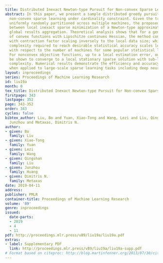```yaml
---
title: Distributed Inexact Newton-type Pursuit for Non-convex Sparse Learning
abstract: In this paper, we present a sample distributed greedy pursuit method for
  non-convex sparse learning under cardinality constraint. Given the training samples
  uniformly randomly partitioned across multiple machines, the proposed method alternates
  between local inexact sparse minimization of a Newton-type approximation and centralized
  global results aggregation. Theoretical analysis shows that for a general class
  of convex functions with Lipschitze continues Hessian, the method converges linearly
  with contraction factor scaling inversely to the local data size; whilst the communication
  complexity required to reach desirable statistical accuracy scales logarithmically
  with respect to the number of machines for some popular statistical learning models.
  For nonconvex objective functions, up to a local estimation error, our method can
  be shown to converge to a local stationary sparse solution with sub-linear communication
  complexity. Numerical results demonstrate the efficiency and accuracy of our method
  when applied to large-scale sparse learning tasks including deep neural nets pruning
layout: inproceedings
series: Proceedings of Machine Learning Research
id: liu19a
month: 0
tex_title: Distributed Inexact Newton-type Pursuit for Non-convex Sparse Learning
firstpage: 343
lastpage: 352
page: 343-352
order: 343
cycles: false
bibtex_author: Liu, Bo and Yuan, Xiao-Tong and Wang, Lezi and Liu, Qingshan and Huang,
  Junzhou and Metaxas, Dimitris N.
author:
- given: Bo
  family: Liu
- given: Xiao-Tong
  family: Yuan
- given: Lezi
  family: Wang
- given: Qingshan
  family: Liu
- given: Junzhou
  family: Huang
- given: Dimitris N.
  family: Metaxas
date: 2019-04-11
address: 
publisher: PMLR
container-title: Proceedings of Machine Learning Research
volume: '89'
genre: inproceedings
issued:
  date-parts:
  - 2019
  - 4
  - 11
pdf: http://proceedings.mlr.press/v89/liu19a/liu19a.pdf
extras:
- label: Supplementary PDF
  link: http://proceedings.mlr.press/v89/liu19a/liu19a-supp.pdf
# Format based on citeproc: http://blog.martinfenner.org/2013/07/30/citeproc-yaml-for-bibliographies/
---
```

